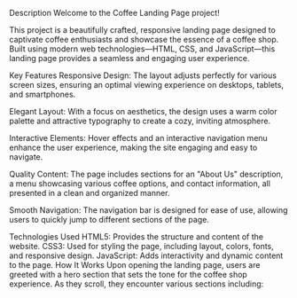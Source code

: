 Description
Welcome to the Coffee Landing Page project! 

This project is a beautifully crafted, responsive landing page designed to captivate coffee enthusiasts and showcase the essence of a coffee shop. Built using modern web technologies—HTML, CSS, and JavaScript—this landing page provides a seamless and engaging user experience.

Key Features
Responsive Design: The layout adjusts perfectly for various screen sizes, ensuring an optimal viewing experience on desktops, tablets, and smartphones.

Elegant Layout: With a focus on aesthetics, the design uses a warm color palette and attractive typography to create a cozy, inviting atmosphere.

Interactive Elements: Hover effects and an interactive navigation menu enhance the user experience, making the site engaging and easy to navigate.

Quality Content: The page includes sections for an "About Us" description, a menu showcasing various coffee options, and contact information, all presented in a clean and organized manner.

Smooth Navigation: The navigation bar is designed for ease of use, allowing users to quickly jump to different sections of the page.

Technologies Used
HTML5: Provides the structure and content of the website.
CSS3: Used for styling the page, including layout, colors, fonts, and responsive design.
JavaScript: Adds interactivity and dynamic content to the page.
How It Works
Upon opening the landing page, users are greeted with a hero section that sets the tone for the coffee shop experience. As they scroll, they encounter various sections including:

